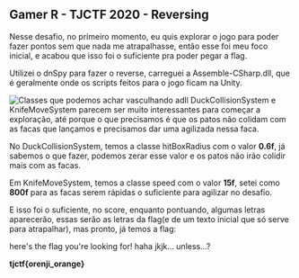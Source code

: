 ## Gamer R - TJCTF 2020 - Reversing

Nesse desafio, no primeiro momento, eu quis explorar o jogo para poder fazer pontos sem que nada me atrapalhasse, então esse foi meu foco inicial, e acabou que isso foi o suficiente pra poder pegar a flag.

Utilizei o dnSpy para fazer o reverse, carreguei a Assemble-CSharp.dll, que é geralmente onde os scripts feitos para o jogo ficam na Unity.

![Classes que podemos achar vasculhando adll](https://i.imgur.com/iFhEN4j.jpg)
DuckCollisionSystem e KnifeMoveSystem parecem ser muito interessantes para começar a exploração, até porque o que precisamos é que os patos não colidam com as facas que lançamos e precisamos dar uma agilizada nessa faca.

No DuckCollisionSystem, temos a classe hitBoxRadius com o valor **0.6f**, já sabemos o que fazer, podemos zerar esse valor e os patos não irão colidir mais com as facas.

Em KnifeMoveSystem, temos a classe speed com o valor **15f**, setei como **800f** para as facas serem rápidas o suficiente para agilizar no desafio.

E isso foi o suficiente, no score, enquanto pontuando, algumas letras aparecerão, essas serão as letras da flag(e de um texto inicial que só serve para atrapalhar), mas pronto, já temos a flag:

here's the flag you're looking for! haha jkjk... unless...?  
  
**tjctf{orenji_orange}**

